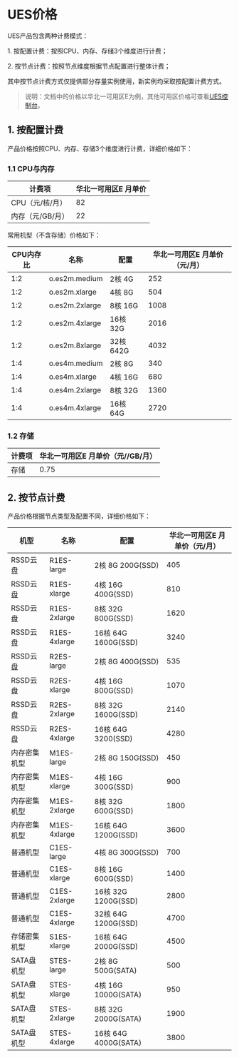 # UES价格

UES产品包含两种计费模式：

1\. 按配置计费：按照CPU、内存、存储3个维度进行计费；

2\. 按节点计费：按照节点维度根据节点配置进行整体计费；

其中按节点计费方式仅提供部分存量实例使用，新实例均采取按配置计费方式。


> 说明：文档中的价格以华北一可用区E为例，其他可用区价格可查看[UES控制台](https://console.ucloud.cn/ues/create)。

## 1. 按配置计费

产品价格按照CPU、内存、存储3个维度进行计费，详细价格如下：

### 1.1 CPU与内存

  | 计费项           | 华北一可用区E 月单价 |
  | ---------------- | -------------------- |
  | CPU（元/核/月）  | 82                   |
  | 内存（元/GB/月） | 22                   |

  常用机型（不含存储）价格如下：


  | CPU内存比 | 名称           | 配置     | 华北一可用区E 月单价（元/月） |
  | --------- | -------------- | -------- | ----------------------------- |
  | 1:2       | o.es2m.medium  | 2核 4G   | 252                           |
  | 1:2       | o.es2m.xlarge  | 4核 8G   | 504                           |
  | 1:2       | o.es2m.2xlarge | 8核 16G  | 1008                          |
  | 1:2       | o.es2m.4xlarge | 16核 32G | 2016                          |
  | 1:2       | o.es2m.8xlarge | 32核642G | 4032                          |
  | 1:4       | o.es4m.medium  | 2核 8G   | 340                           |
  | 1:4       | o.es4m.xlarge  | 4核 16G  | 680                           |
  | 1:4       | o.es4m.2xlarge | 8核 32G  | 1360                          |
  | 1:4       | o.es4m.4xlarge | 16核 64G | 2720                          |

### 1.2 存储

  | 计费项 | 华北一可用区E 月单价（元//GB/月） |
  | ------ | --------------------------------- |
  | 存储   | 0.75                              |


## 2. 按节点计费

产品价格根据节点类型及配置不同，详细价格如下：


| 机型 | 名称 | 配置 | 华北一可用区E 月单价（元/月） |
| ------- | ------------ | -------------------- | -------- |
| RSSD云盘 | R1ES-large | 2核 8G 200G(SSD) | 405 |
| RSSD云盘 | R1ES-xlarge | 4核 16G 400G(SSD) | 810 |
| RSSD云盘 | R1ES-2xlarge | 8核 32G 800G(SSD) | 1620 |
| RSSD云盘 | R1ES-4xlarge | 16核 64G 1600G(SSD) | 3240 |
| RSSD云盘 | R2ES-large | 2核 8G 400G(SSD) | 535 |
| RSSD云盘 | R2ES-xlarge | 4核 16G 800G(SSD) | 1070 |
| RSSD云盘 | R2ES-2xlarge | 8核 32G 1600G(SSD) | 2140 |
| RSSD云盘 | R2ES-4xlarge | 16核 64G 3200(SSD) | 4280 |
| 内存密集机型 | M1ES-large | 2核 8G 150G(SSD) | 450 |
| 内存密集机型 | M1ES-xlarge | 4核 16G 300G(SSD) | 900 |
| 内存密集机型 | M1ES-2xlarge | 8核 32G 600G(SSD) | 1800 |
| 内存密集机型 | M1ES-4xlarge | 16核 64G 1200G(SSD) | 3600 |
| 普通机型 | C1ES-large | 4核 8G 300G(SSD) | 700 |
| 普通机型 | C1ES-xlarge | 8核 16G 600G(SSD) | 1400 |
| 普通机型 | C1ES-2xlarge | 16核 32G 1200G(SSD) | 2800 |
| 普通机型 | C1ES-4xlarge | 32核 64G 1200G(SSD) | 4700 |
| 存储密集机型 | S1ES-xlarge | 16核 64G 2000G(SSD) | 4500 |
| SATA盘机型 | STES-large | 2核 8G 500G(SATA) | 500 |
| SATA盘机型 | STES-xlarge | 4核 16G 1000G(SATA) | 950 |
| SATA盘机型 | STES-2xlarge | 8核 32G 2000G(SATA) | 1900 |
| SATA盘机型 | STES-4xlarge | 16核 64G 4000G(SATA) | 3800 |